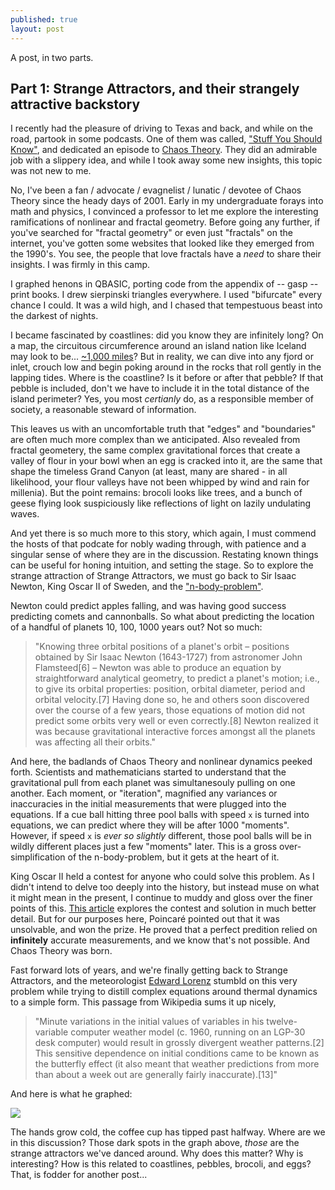 ```yaml
---
published: true
layout: post
---
```

A post, in two parts.

## Part 1: Strange Attractors, and their strangely attractive backstory

I recently had the pleasure of driving to Texas and back, and while on the road, partook in some podcasts.  One of them was called, ["Stuff You Should Know"](http://www.stuffyoushouldknow.com/podcasts), and dedicated an episode to [Chaos Theory](http://www.stuffyoushouldknow.com/podcasts/how-chaos-theory-changed-the-universe.htm).  They did an admirable job with a slippery idea, and while I took away some new insights, this topic was not new to me.

No, I've been a fan / advocate / evagnelist / lunatic / devotee of Chaos Theory since the heady days of 2001.  Early in my undergraduate forays into math and physics, I convinced a professor to let me explore the interesting ramifications of nonlinear and fractal geometry.  Before going any further, if you've searched for "fractal geometry" or even just "fractals" on the internet, you've gotten some websites that looked like they emerged from the 1990's.  You see, the people that love fractals have a *need* to share their insights.  I was firmly in this camp.

I graphed henons in QBASIC, porting code from the appendix of -- gasp -- print books.  I drew sierpinski triangles everywhere.  I used "bifurcate" every chance I could.  It was a wild high, and I chased that tempestuous beast into the darkest of nights.

I became fascinated by coastlines: did you know they are infinitely long?  On a map, the circuitous circumference around an island nation like Iceland may look to be... [~1,000 miles](https://en.wikipedia.org/wiki/Route_1_(Iceland))?  But in reality, we can dive into any fjord or inlet, crouch low and begin poking around in the rocks that roll gently in the lapping tides.  Where is the coastline?  Is it before or after that pebble?  If that pebble is included, don't we have to include it in the total distance of the island perimeter?  Yes, you most *certianly* do, as a responsible member of society, a reasonable steward of information.

This leaves us with an uncomfortable truth that "edges" and "boundaries" are often much more complex than we anticipated.  Also revealed from fractal geometery, the same complex gravitational forces that create a valley of flour in your bowl when an egg is cracked into it, are the same that shape the timeless Grand Canyon (at least, many are shared - in all likelihood, your flour valleys have not been whipped by wind and rain for millenia).  But the point remains: brocoli looks like trees, and a bunch of geese flying look suspiciously like reflections of light on lazily undulating waves.

And yet there is so much more to this story, which again, I must commend the hosts of that podcate for nobly wading through, with patience and a singular sense of where they are in the discussion.  Restating known things can be useful for honing intuition, and setting the stage.  So to explore the strange attraction of Strange Attractors, we must go back to Sir Isaac Newton, King Oscar II of Sweden, and the ["n-body-problem"](https://en.wikipedia.org/wiki/N-body_problem).

Newton could predict apples falling, and was having good success predicting comets and cannonballs.  So what about predicting the location of a handful of planets 10, 100, 1000 years out?  Not so much:

> "Knowing three orbital positions of a planet's orbit – positions obtained by Sir Isaac Newton (1643-1727) from astronomer John Flamsteed[6] – Newton was able to produce an equation by straightforward analytical geometry, to predict a planet's motion; i.e., to give its orbital properties: position, orbital diameter, period and orbital velocity.[7] Having done so, he and others soon discovered over the course of a few years, those equations of motion did not predict some orbits very well or even correctly.[8] Newton realized it was because gravitational interactive forces amongst all the planets was affecting all their orbits."

And here, the badlands of Chaos Theory and nonlinear dynamics peeked forth.  Scientists and mathematicians started to understand that the gravitational pull from each planet was simultanesouly pulling on one another.  Each moment, or "iteration", magnified any variances or inaccuracies in the initial measurements that were plugged into the equations.  If a cue ball hitting three pool balls with speed <code>x</code> is turned into equations, we can predict where they will be after 1000 "moments".  However, if speed <code>x</code> is *ever so slightly* different, those pool balls will be in wildly different places just a few "moments" later.  This is a gross over-simplification of the n-body-problem, but it gets at the heart of it.

King Oscar II held a contest for anyone who could solve this problem.  As I didn't intend to delve too deeply into the history, but instead muse on what it might mean in the present, I continue to muddy and gloss over the finer points of this.  [This article](http://www.math.uvic.ca/faculty/diacu/diacuNbody.pdf) explores the contest and solution in much better detail.  But for our purposes here, Poincaré pointed out that it was unsolvable, and won the prize.  He proved that a perfect predition relied on **infinitely** accurate measurements, and we know that's not possible.  And Chaos Theory was born.

Fast forward lots of years, and we're finally getting back to Strange Attractors, and the meteorologist [Edward Lorenz](https://en.wikipedia.org/wiki/Edward_Norton_Lorenz) stumbld on this very problem while trying to distill complex equations around thermal dynamics to a simple form.  This passage from Wikipedia sums it up nicely,

> "Minute variations in the initial values of variables in his twelve-variable computer weather model (c. 1960, running on an LGP-30 desk computer) would result in grossly divergent weather patterns.[2] This sensitive dependence on initial conditions came to be known as the butterfly effect (it also meant that weather predictions from more than about a week out are generally fairly inaccurate).[13]"

And here is what he graphed:

![](https://upload.wikimedia.org/wikipedia/commons/5/5b/Lorenz_attractor_yb.svg)

The hands grow cold, the coffee cup has tipped past halfway.  Where are we in this discussion?  Those dark spots in the graph above, *those* are the strange attractors we've danced around.  Why does this matter?  Why is interesting?  How is this related to coastlines, pebbles, brocoli, and eggs?  That, is fodder for another post...
